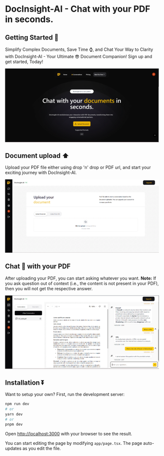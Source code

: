 # DocInsight-AI - Chat with your PDF in seconds.

## Getting Started 🚀

Simplify Complex Documents, Save Time ⌚, and Chat Your Way to Clarity with DocInsight-AI - Your Ultimate 😎 Document Companion!
Sign up and get started, Today!

<img src="./readme_images/home.png"/>

## Document upload ⬆️

Upload your PDF file either using drop 'n' drop or PDF url, and start your exciting journey with DocInsight-AI.

<img src="./readme_images/upload.png"/>

## Chat 💬 with your PDF

After uploading your PDF, you can start asking whatever you want.
<b>Note:</b> If you ask question out of context (i.e., the content is not present in your PDF), then you will not get the respective answer.

<img src="./readme_images/chat.png"/>

## Installation ⏬

Want to setup your own?
First, run the development server:

```bash
npm run dev
# or
yarn dev
# or
pnpm dev
```

Open [http://localhost:3000](http://localhost:3000) with your browser to see the result.

You can start editing the page by modifying `app/page.tsx`. The page auto-updates as you edit the file.
